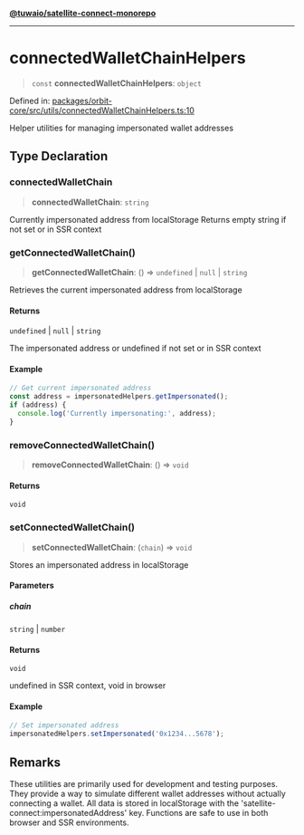 [**@tuwaio/satellite-connect-monorepo**](../../../README.md)

***

# connectedWalletChainHelpers

> `const` **connectedWalletChainHelpers**: `object`

Defined in: [packages/orbit-core/src/utils/connectedWalletChainHelpers.ts:10](https://github.com/TuwaIO/satellite-connect/blob/d5f27c9ecfc7c137261f9e98cbe815c1fb13b3f0/packages/orbit-core/src/utils/connectedWalletChainHelpers.ts#L10)

Helper utilities for managing impersonated wallet addresses

## Type Declaration

### connectedWalletChain

> **connectedWalletChain**: `string`

Currently impersonated address from localStorage
Returns empty string if not set or in SSR context

### getConnectedWalletChain()

> **getConnectedWalletChain**: () => `undefined` \| `null` \| `string`

Retrieves the current impersonated address from localStorage

#### Returns

`undefined` \| `null` \| `string`

The impersonated address or undefined if not set or in SSR context

#### Example

```typescript
// Get current impersonated address
const address = impersonatedHelpers.getImpersonated();
if (address) {
  console.log('Currently impersonating:', address);
}
```

### removeConnectedWalletChain()

> **removeConnectedWalletChain**: () => `void`

#### Returns

`void`

### setConnectedWalletChain()

> **setConnectedWalletChain**: (`chain`) => `void`

Stores an impersonated address in localStorage

#### Parameters

##### chain

`string` | `number`

#### Returns

`void`

undefined in SSR context, void in browser

#### Example

```typescript
// Set impersonated address
impersonatedHelpers.setImpersonated('0x1234...5678');
```

## Remarks

These utilities are primarily used for development and testing purposes.
They provide a way to simulate different wallet addresses without actually connecting a wallet.
All data is stored in localStorage with the 'satellite-connect:impersonatedAddress' key.
Functions are safe to use in both browser and SSR environments.
